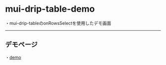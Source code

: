 # mui-drip-table-demo
・mui-drip-tableのonRowsSelectを使用したデモ画面
*****
## デモページ
・[demo](https://kento75.github.io/mui-drip-table-demo2)